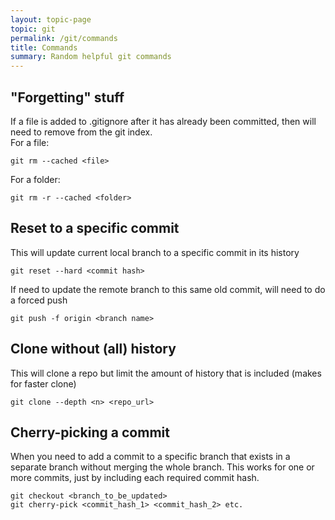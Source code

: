 ```yaml
---
layout: topic-page
topic: git
permalink: /git/commands
title: Commands
summary: Random helpful git commands
---
```



## "Forgetting" stuff
If a file is added to .gitignore after it has already been committed, then will need to remove from the git index.\
For a file:
```shell
git rm --cached <file>
```
For a folder:
```shell
git rm -r --cached <folder>
```

## Reset to a specific commit
This will update current local branch to a specific commit in its history
```shell
git reset --hard <commit hash>
```
If need to update the remote branch to this same old commit, will need to do a forced push
```shell
git push -f origin <branch name>
```

## Clone without (all) history
This will clone a repo but limit the amount of history that is included (makes for faster clone)
```shell
git clone --depth <n> <repo_url>
```

## Cherry-picking a commit
When you need to add a commit to a specific branch that exists in a separate branch without merging the whole branch.
This works for one or more commits, just by including each required commit hash.
```shell
git checkout <branch_to_be_updated>
git cherry-pick <commit_hash_1> <commit_hash_2> etc.
```
